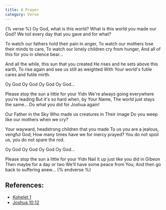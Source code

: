 ```yaml
---
title: A Prayer
category: Verse
---
```

{% verse %}
Oy God, what is this world?
What is this world you made our God?
We toil every day that you gave and for what?<!--more-->

To watch our fathers hold their pain in anger,
To watch our mothers lose their minds to care,
To watch our lonely children cry from hunger,
And all of this for you in silence bear…

And all the while, this sun that you created
He rises and he sets above this earth,
To rise again and see us still as weighted
With Your world's futile cares and futile mirth.

Oy God Oy God Oy God Oy God…

Please stop the sun a little for your Yidn
We're always going everywhere you're leading
But it's so hard when, by Your Name,
The world just stays the same…
Do what you did for Joshua again!

Our Father in the Sky
Who made us creatures in Their image
Do you weep like our mothers when we cry?

Your wayward, headstrong children that you made
To us you are a jealous, vengful God;
How many times have we for mercy prayed?
You do not spoil us, you do not spare the rod.

Oy God Oy God Oy God Oy God…

Please stop the sun a little for your Yidn
Nail it up just like you did in Gibeon
Then maybe for a day or two
We'll have some peace from You;
And then go back to suffering anew…
{% endverse %}

## References: 
* [Kohelet 1](https://www.sefaria.org/Ecclesiastes.1?lang=bi)
* [Joshua 10:12](https://www.sefaria.org/Joshua.10.12?lang=bi)
